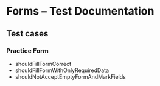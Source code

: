 # Forms – Test Documentation

## Test cases

### Practice Form

- shouldFillFormCorrect
- shouldFillFormWithOnlyRequiredData
- shouldNotAcceptEmptyFormAndMarkFields
